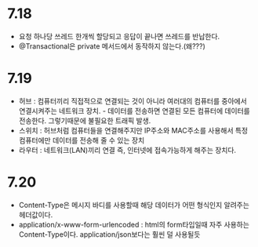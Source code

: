 # 7.18
- 요청 하나당 쓰레드 한개씩 할당되고 응답이 끝나면 쓰레드를 반납한다.
- @Transactional은 private 메서드에서 동작하지 않는다.(왜???)

# 7.19
- 허브 : 컴퓨터끼리 직접적으로 연결되는 것이 아니라 여러대의 컴퓨터를 중아에서 연결시켜주는 네트워크 장치.
      - 데이터를 전송하면 연결된 모든 컴퓨터에 데이터를 전송한다. 그렇기때문에 불필요한 트래픽 발생.
- 스위치 : 허브처럼 컴퓨터들을 연결해주지만 IP주소와 MAC주소를 사용해서 특정 컴퓨터에만 데이터를 전송해 줄 수 있는 장치
- 라우터 : 네트워크(LAN)끼리 연결 즉, 인터넷에 접속가능하게 해주는 장치다.

# 7.20
- Content-Type은 메시지 바디를 사용할때 해당 데이터가 어떤 형식인지 알려주는 헤더값이다.
- application/x-www-form-urlencoded : html의 form타입일때 자주 사용하는 Content-Type이다. application/json보다는 훨씬 덜 사용될듯

